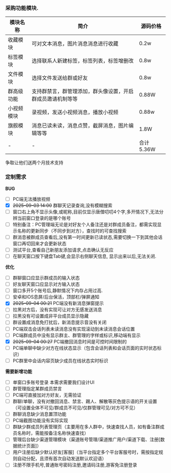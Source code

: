  ### 采购功能模块. 
 
 
| 模块名称 | 简介| 源码价格| 
| -- | -- | -- |  
| 收藏模块 | 可对文本消息，图片消息消息进行收藏 | 0.2w |  
| 标签模块 | 选择联系人新建标签，标签列表，标签增删改 | 0.8w | 
| 文件模块 | 选择文件发送给群或好友 | 0.8w |  
| 群高级功能 | 支持群禁言，群管理添加，群头像设置，开启群成员邀请机制等等 | 0.88W |  
|小视频模块|录视频，发送小视频消息，播放小视频 |0.88w|
|旗舰模块|消息已读未读，消息点赞，截屏消息，图片编辑等等|1.8W|
|-|-|合计 5.36W|

争取让他们送两个月技术支持

### 定制需求

**BUG**
- [ ] PC端无法播放视频
- [x] ~~2025-09-03 14:00~~ 群聊天记录查询,没有模糊搜索
- [ ] 窗口右上角不显示头像,或昵称,目前仅显示唐僧叨叨4个字,多开情况下,无法分辨当前窗口登录的是哪个账号
- [ ] 特别备注：PC管理端无论是对好友个人备注还是对群成员备注，都需实现显示名称的更新同步（不同步到对方），查找时的可查找搜索
- [ ] 群消息被群成员查看后,没有第一时间更新已读状态,需要切换一下到其他会话窗口再切回来才会更新状态
- [ ] 测试平台,查看自己新朋友添加请求,点击确认无反应
- [ ] 在聊天窗口按下键盘Tab键,会显示右侧聊天信息, 显示出来以后,无法关闭.

**优化** 
- [ ] 群聊窗口应显示群成员的输入状态
- [ ] 好友聊天窗口应显示对方输入状态
- [ ] 窗口多开5个账号后,静默情况下内存占用过高.  
- [ ] 安卓和IOS息屏/后台保活，顶部栏/弹屏通知
- [x] ~~2025-09-04 00:21~~ PC端没有新消息弹窗提示
- [ ] 拉黑对方后，没有实现可让对方无感发送消息
- [ ] 拉黑没有可设置成非平台成员显示隐藏
- [ ] 群设置成消息免打扰后，新消息提示音没有关闭
- [ ] PC端双击会话列表未读消息没有实现滚动到未读消息会话位置
- [ ] PC端群成员中没有显示群主、群管理的字样或标识,移动端有显示
- [x] ~~2025-09-04 00:27~~ PC端撤回消息时间是可控时间限制的
- [ ] PC端单聊中缺少对方在线状态显示（包含会话列表和会话页面的实时状态标识）
- [ ] PC群里中会话内容页缺少成员在线状态实时标识

**需要新增功能** 
- [ ] 单窗口多账号登录 本需求需要我们设计UI
- [ ] 群管理指定某群成员禁言
- [ ] PC端可直接加对方好友，无需验证
- [ ] 群聊/单聊，没有对撤回消息、禁言、踢人、解散等灰色提示语的开关设置（可设置全体不可见/群成员不可见/仅群管理可见/对方可不见）
- [ ] 群聊消息缺少消息置顶功能
- [ ] PC端截图功能没有实际实现
- [ ] 群缺少群成员列表管理页（主要用在多人群中，快速查找人员，如有备注群成员名称时，需能按备注名称快速查找）
- [ ] 管理后台缺少渠道管理模块（渠道账号管理/渠道推广用户/渠道下载、注册[数据统计页面]）
- [ ] 用户注册后缺少默认好友[客服]（当平台指定多个平台客服号时，需按指定规则自动分配，且须有首次自动发送默认欢迎语）
- [ ] 注册不限手机号,普通账号密码注册,邀请码注册,游客免注册登录
